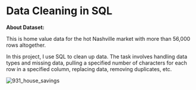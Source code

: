 # Data Cleaning in SQL

**About Dataset:**

This is home value data for the hot Nashville market with more than 56,000 rows altogether.

In this project, I use SQL to clean up data. The task involves handling data types and missing data, pulling a specified number of characters for each row in a specified column, replacing data, removing duplicates, etc.

![931_house_savings](https://github.com/NhiTran1802/portfolio_SQL_Cleaningdata/assets/135845835/790f85f1-eb82-457a-b83c-a1d44f9f2122)
